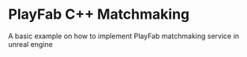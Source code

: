 # PlayFab C++ Matchmaking
 A basic example on how to implement PlayFab matchmaking service in unreal engine
